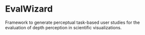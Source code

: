 # EvalWizard
Framework to generate perceptual task-based user studies for the evaluation of depth perception  in scientific visualizations.
